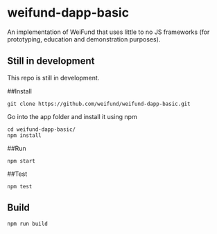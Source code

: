 # weifund-dapp-basic
An implementation of WeiFund that uses little to no JS frameworks (for prototyping, education and demonstration purposes).

## Still in development
This repo is still in development.

##Install
```
git clone https://github.com/weifund/weifund-dapp-basic.git
```
Go into the app folder and install it using npm
```
cd weifund-dapp-basic/
npm install
```
##Run
```
npm start
```

##Test
```
npm test
```

## Build
```
npm run build
```

